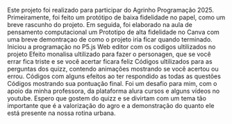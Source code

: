 Este projeto foi realizado para participar do Agrinho Programação 2025. 
Primeiramente, foi feito um protótipo de baixa fidelidade no papel, como um breve rascunho do projeto.
Em seguida, foi elaborado na aula de pensamento computacional um Prototipo de alta fidelidade 
no Canva com uma breve demontraçao de como o projeto iria ficar quando terminado.
Iniciou a programação  no P5.js Web editor
com os codigos ultilizados no projeto 
Efeito monalisa ultilizado para fazer o personagen, que se você errar fica triste e se você acertar ficara feliz
Códigos ultilizados para as perguntas dos quizz, contendo
animações mostrando se você acertou ou errou.
Códigos com alguns efeitos ao ter respondido as todas as questões
Códigos mostrando sua pontuação final.
Foi um desafio para mim, com o apoio da minha professora, da plataforma alura cursos e alguns vídeos no youtube. Espero que 
gostem do quizz e se divirtam com um tema tão importante que é a valorização do agro e a demonstração do quanto ele está
presente na nossa rotina urbana. 

